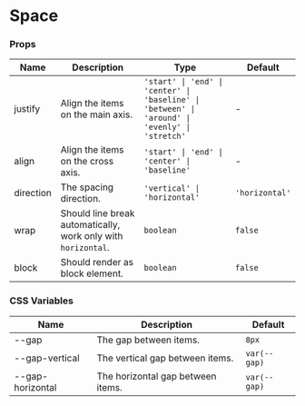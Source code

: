 # Space

<code src="./demos/index.tsx"></code>

### Props

| Name      | Description                                                   | Type                                                                                           | Default        |
| --------- | ------------------------------------------------------------- | ---------------------------------------------------------------------------------------------- | -------------- |
| justify   | Align the items on the main axis.                             | `'start' \| 'end' \| 'center' \| 'baseline' \| 'between' \| 'around' \| 'evenly' \| 'stretch'` | -              |
| align     | Align the items on the cross axis.                            | `'start' \| 'end' \| 'center' \| 'baseline'`                                                   | -              |
| direction | The spacing direction.                                        | `'vertical' \| 'horizontal'`                                                                   | `'horizontal'` |
| wrap      | Should line break automatically, work only with `horizontal`. | `boolean`                                                                                      | `false`        |
| block     | Should render as block element.                               | `boolean`                                                                                      | `false`        |

### CSS Variables

| Name             | Description                       | Default      |
| ---------------- | --------------------------------- | ------------ |
| --gap            | The gap between items.            | `8px`        |
| --gap-vertical   | The vertical gap between items.   | `var(--gap)` |
| --gap-horizontal | The horizontal gap between items. | `var(--gap)` |
